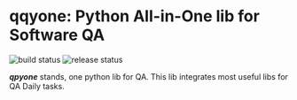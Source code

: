 # qqyone: Python All-in-One lib for Software QA

![build status](https://github.com/qdriven/qpyone/actions/workflows/build.yml/badge.svg?event=push)
![release status](https://github.com/qdriven/qpyone/actions/workflows/release-draft.yml/badge.svg?event=push)


***qpyone*** stands, one python lib for QA.
This lib integrates most useful libs for QA Daily tasks.
